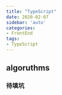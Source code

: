 ```yaml
---
title: "TypeScript"
date: 2020-02-07
sidebar: 'auto'
categories:
- FrontEnd
tags:
- TypeScript
---
```


## algoruthms

### 待填坑